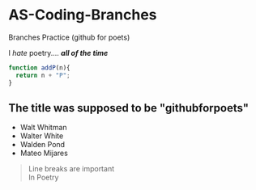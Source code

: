# AS-Coding-Branches

Branches Practice (github for poets)

I *hate* poetry.... _**all of the time**_

```js
function addP(n){
  return n + "P";
} 
```

## The title was supposed to be "githubforpoets"

- Walt Whitman
- Walter White 
- Walden Pond 
- Mateo Mijares

> Line breaks are important  
> In Poetry
